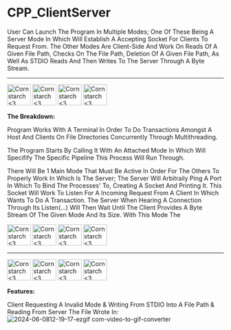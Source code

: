 # CPP_ClientServer
User Can Launch The Program In Multiple Modes; One Of These Being A Server Mode In Which Will Establish A Accepting Socket For Clients To Request From. The Other Modes Are Client-Side And Work On Reads Of A Given File Path, Checks On The File Path, Deletion Of A Given File Path, As Well As STDIO Reads And Then Writes To The Server Through A Byte Stream.


----------------------------------------------------------------------------

<img src="https://github.com/Kingerthanu/CPP_ClientServer/assets/76754592/ef3cd650-187b-4eee-a10e-519f8f4a7355" alt="Cornstarch <3" width="55" height="49"> <img src="https://github.com/Kingerthanu/CPP_ClientServer/assets/76754592/ef3cd650-187b-4eee-a10e-519f8f4a7355" alt="Cornstarch <3" width="55" height="49"> <img src="https://github.com/Kingerthanu/CPP_ClientServer/assets/76754592/ef3cd650-187b-4eee-a10e-519f8f4a7355" alt="Cornstarch <3" width="55" height="49"> <img src="https://github.com/Kingerthanu/CPP_ClientServer/assets/76754592/ef3cd650-187b-4eee-a10e-519f8f4a7355" alt="Cornstarch <3" width="55" height="49"> 


**The Breakdown:**

Program Works With A Terminal In Order To Do Transactions Amongst A Host And Clients On File Directories Concurrently Through Multithreading.

The Program Starts By Calling It With An Attached Mode In Which Will Specifify The Specific Pipeline This Process Will Run Through.

There Will Be 1 Main Mode That Must Be Active In Order For The Others To Properly Work In Which Is The Server; The Server Will Arbitraily Ping A Port In Which To Bind The Processes' To, Creating A Socket And Printing It. This Socket Will Work To Listen For A Incoming Request From A Client In Which Wants To Do A Transaction. The Server When Hearing A Connection Through Its Listen(...) Will Then Wait Until The Client Provides A Byte Stream Of The Given Mode And Its Size. With This Mode The 


<img src="https://github.com/Kingerthanu/CPP_ClientServer/assets/76754592/96b54435-9884-4edd-82cb-0b2ac7bd75ef" alt="Cornstarch <3" width="55" height="49"> <img src="https://github.com/Kingerthanu/CPP_ClientServer/assets/76754592/96b54435-9884-4edd-82cb-0b2ac7bd75ef" alt="Cornstarch <3" width="55" height="49"> <img src="https://github.com/Kingerthanu/CPP_ClientServer/assets/76754592/96b54435-9884-4edd-82cb-0b2ac7bd75ef" alt="Cornstarch <3" width="55" height="49"> <img src="https://github.com/Kingerthanu/CPP_ClientServer/assets/76754592/96b54435-9884-4edd-82cb-0b2ac7bd75ef" alt="Cornstarch <3" width="55" height="49">

----------------------------------------------------------------------------

<img src="https://github.com/Kingerthanu/CPP_ClientServer/assets/76754592/e75c904e-323b-449d-a9d9-4b50a4442a0d" alt="Cornstarch <3" width="55" height="49"> <img src="https://github.com/Kingerthanu/CPP_ClientServer/assets/76754592/e75c904e-323b-449d-a9d9-4b50a4442a0d" alt="Cornstarch <3" width="55" height="49"> <img src="https://github.com/Kingerthanu/CPP_ClientServer/assets/76754592/e75c904e-323b-449d-a9d9-4b50a4442a0d" alt="Cornstarch <3" width="55" height="49"> <img src="https://github.com/Kingerthanu/CPP_ClientServer/assets/76754592/e75c904e-323b-449d-a9d9-4b50a4442a0d" alt="Cornstarch <3" width="55" height="49">


**Features:**

Client Requesting A Invalid Mode & Writing From STDIO Into A File Path & Reading From Server The File Wrote In:
![2024-06-0812-19-17-ezgif com-video-to-gif-converter](https://github.com/Kingerthanu/CPP_ClientServer/assets/76754592/dd7819df-1ec2-434d-a094-0c8e892ee41c)
